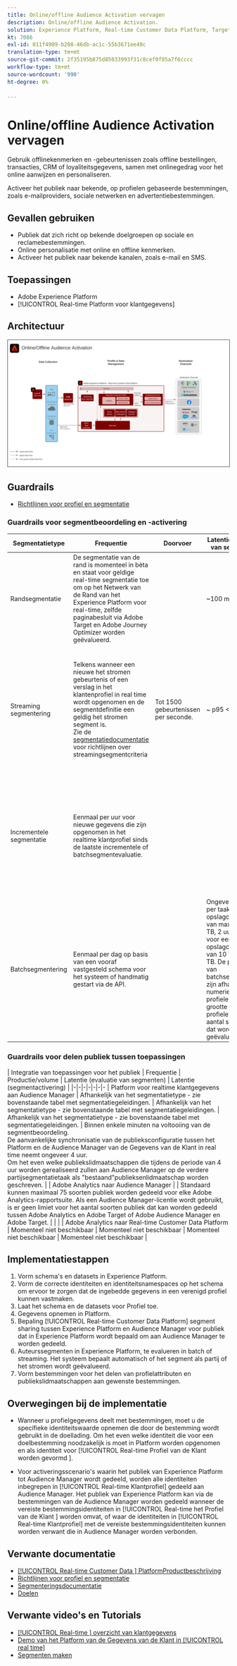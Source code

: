 ```yaml
---
title: Online/offline Audience Activation vervagen
description: Online/offline Audience Activation.
solution: Experience Platform, Real-time Customer Data Platform, Target, Audience Manager, Analytics, Experience Cloud Services, Data Collection
kt: 7086
exl-id: 011f4909-b208-46db-ac1c-55b3671ee48c
translation-type: tm+mt
source-git-commit: 2f35195b875d85033993f31c8cef0f85a7f6cccc
workflow-type: tm+mt
source-wordcount: '990'
ht-degree: 0%

---
```


# Online/offline Audience Activation vervagen

Gebruik offlinekenmerken en -gebeurtenissen zoals offline bestellingen, transacties, CRM of loyaliteitsgegevens, samen met onlinegedrag voor het online aanwijzen en personaliseren.

Activeer het publiek naar bekende, op profielen gebaseerde bestemmingen, zoals e-mailproviders, sociale netwerken en advertentiebestemmingen.

## Gevallen gebruiken

* Publiek dat zich richt op bekende doelgroepen op sociale en reclamebestemmingen.
* Online personalisatie met online en offline kenmerken.
* Activeer het publiek naar bekende kanalen, zoals e-mail en SMS.

## Toepassingen

* Adobe Experience Platform
* [!UICONTROL Real-time Platform voor klantgegevens]

## Architectuur

<img src="assets/onoff.svg" alt="Referentiearchitectuur voor de blauwdruk voor online/offline Audience Activation" style="border:1px solid #4a4a4a" />

## Guardrails

* [Richtlijnen voor profiel en segmentatie](https://experienceleague.adobe.com/docs/experience-platform/profile/guardrails.html?lang=en)

### Guardrails voor segmentbeoordeling en -activering

| Segmentatietype | Frequentie | Doorvoer | Latentie (evaluatie van segmenten) | Latentie (segmentactivering) | Payload activeren |
|-|-|-|-|-|-|
| Randsegmentatie | De segmentatie van de rand is momenteel in bèta en staat voor geldige real-time segmentatie toe om op het Netwerk van de Rand van het Experience Platform voor real-time, zelfde paginabesluit via Adobe Target en Adobe Journey Optimizer worden geëvalueerd. |  | ~100 ms | Direct beschikbaar voor personalisatie in Adobe Target, voor profielopzoekingen in het Edge-profiel en voor activering via op cookies gebaseerde doelen. | Publiek Membership beschikbaar op de Rand voor profielraadplegingen en koekjesgebaseerde bestemmingen.<br>Adobe Target en Journey Optimizer hebben toegang tot publiek- en profielkenmerken.  |
| Streaming segmentering | Telkens wanneer een nieuwe het stromen gebeurtenis of een verslag in het klantenprofiel in real time wordt opgenomen en de segmentdefinitie een geldig het stromen segment is. <br>Zie de  [segmentatiedocumentatie ](https://experienceleague.adobe.com/docs/experience-platform/segmentation/api/streaming-segmentation.html) voor richtlijnen over streamingsegmentcriteria | Tot 1500 gebeurtenissen per seconde.  | ~ p95 &lt;5min | Streaming doelen: Het lidmaatschap van het streaming publiek wordt binnen ongeveer 10 minuten geactiveerd of wordt op basis van de vereisten van de bestemming op micro-batches geactiveerd.<br>Geplande doelen: Het stromen publiekslidmaatschap wordt geactiveerd in partij die op de geplande tijd van de bestemmingslevering wordt gebaseerd. | Streaming doelen: Wijzigingen in het publiekslidmaatschap, identiteitswaarden en profielkenmerken.<br>Geplande doelen: Wijzigingen in het publiekslidmaatschap, identiteitswaarden en profielkenmerken. |
| Incrementele segmentatie | Eenmaal per uur voor nieuwe gegevens die zijn opgenomen in het realtime klantprofiel sinds de laatste incrementele of batchsegmentevaluatie. |  |  | Streaming doelen: Het incrementele publiekslidmaatschap wordt binnen ongeveer 10 minuten geactiveerd of op micro-basis op basis van de vereisten van de bestemming.<br>Geplande doelen: De incrementele publiekslidmaatschappen worden geactiveerd in partij die op de geplande tijd van de bestemmingslevering wordt gebaseerd. | Streaming doelen: Alleen wijzigingen in het lidmaatschap van het publiek en identiteitswaarden.<br>Geplande doelen: Wijzigingen in het publiekslidmaatschap, identiteitswaarden en profielkenmerken. |
| Batchsegmentering | Eenmaal per dag op basis van een vooraf vastgesteld schema voor het systeem of handmatig gestart via de API. |  | Ongeveer één uur per taak voor een opslagcapaciteit van maximaal 10 TB, 2 uur per taak voor een opslagcapaciteit van 10 TB tot 100 TB. De prestaties van batchsegmenttaken zijn afhankelijk van numerieke profielen, de grootte van profielen en het aantal segmenten dat wordt geëvalueerd. | Streaming doelen: Het lidmaatschap van het batchpubliek wordt geactiveerd binnen ongeveer 10 jaar na voltooiing van de segmentatiebeoordeling of op micro-batches gebaseerd op de vereisten van de bestemming.<br>Geplande doelen: De het publiekslidmaatschappen van de partij worden geactiveerd gebaseerd op de geplande tijd van de bestemmingslevering. | Streaming doelen: Alleen wijzigingen in het lidmaatschap van het publiek en identiteitswaarden.<br>Geplande doelen: Wijzigingen in het publiekslidmaatschap, identiteitswaarden en profielkenmerken. |

### Guardrails voor delen publiek tussen toepassingen

| Integratie van toepassingen voor het publiek | Frequentie | Productie/volume | Latentie (evaluatie van segmenten) | Latentie (segmentactivering) |
|-|-|-|-|-|-|-
| Platform voor realtime klantgegevens aan Audience Manager | Afhankelijk van het segmentatietype - zie bovenstaande tabel met segmentatiegeleidingen. | Afhankelijk van het segmentatietype - zie bovenstaande tabel met segmentatiegeleidingen. | Afhankelijk van het segmentatietype - zie bovenstaande tabel met segmentatiegeleidingen. | Binnen enkele minuten na voltooiing van de segmentbeoordeling.<br>De aanvankelijke synchronisatie van de publieksconfiguratie tussen het Platform en de Audience Manager van de Gegevens van de Klant in real time neemt ongeveer 4 uur.<br>Om het even welke publiekslidmaatschappen die tijdens de periode van 4 uur worden gerealiseerd zullen aan Audience Manager op de verdere partijsegmentatietaak als &quot;bestaand&quot;publieksenlidmaatschap worden geschreven. |
| Adobe Analytics naar Audience Manager |  | Standaard kunnen maximaal 75 soorten publiek worden gedeeld voor elke Adobe Analytics-rapportsuite. Als een Audience Manager-licentie wordt gebruikt, is er geen limiet voor het aantal soorten publiek dat kan worden gedeeld tussen Adobe Analytics en Adobe Target of Adobe Audience Manager en Adobe Target. |  |  |
| Adobe Analytics naar Real-time Customer Data Platform | Momenteel niet beschikbaar | Momenteel niet beschikbaar | Momenteel niet beschikbaar | Momenteel niet beschikbaar |





## Implementatiestappen

1. Vorm schema&#39;s en datasets in Experience Platform.
1. Vorm de correcte identiteiten en identiteitsnamespaces op het schema om ervoor te zorgen dat de ingebedde gegevens in een verenigd profiel kunnen vastmaken.
1. Laat het schema en de datasets voor Profiel toe.
1. Gegevens opnemen in Platform.
1. Bepaling [!UICONTROL Real-time Customer Data Platform] segment sharing tussen Experience Platform en Audience Manager voor publiek dat in Experience Platform wordt bepaald om aan Audience Manager te worden gedeeld.
1. Auteurssegmenten in Experience Platform, te evalueren in batch of streaming. Het systeem bepaalt automatisch of het segment als partij of het stromen wordt geëvalueerd.
1. Vorm bestemmingen voor het delen van profielattributen en publiekslidmaatschappen aan gewenste bestemmingen.

## Overwegingen bij de implementatie

* Wanneer u profielgegevens deelt met bestemmingen, moet u de specifieke identiteitswaarde opnemen die door de bestemming wordt gebruikt in de doellading. Om het even welke identiteit die voor een doelbestemming noodzakelijk is moet in Platform worden opgenomen en als identiteit voor [!UICONTROL Real-time Profiel van de Klant worden gevormd ].

* Voor activeringsscenario&#39;s waarin het publiek van Experience Platform tot Audience Manager wordt gedeeld, worden alle identiteiten inbegrepen in [!UICONTROL Real-time Klantprofiel] gedeeld aan Audience Manager. Het publiek van Experience Platform kan via de bestemmingen van de Audience Manager worden gedeeld wanneer de vereiste bestemmingsidentiteiten in [!UICONTROL Real-time het Profiel van de Klant ] worden omvat, of waar de identiteiten in [!UICONTROL Real-time Klantprofiel] met de vereiste bestemmingsidentiteiten kunnen worden verwant die in Audience Manager worden verbonden.

## Verwante documentatie

* [[!UICONTROL Real-time Customer Data ] PlatformProductbeschrijving](https://helpx.adobe.com/legal/product-descriptions/real-time-customer-data-platform.html)
* [Richtlijnen voor profiel en segmentatie](https://experienceleague.adobe.com/docs/experience-platform/profile/guardrails.html?lang=en)
* [Segmenteringsdocumentatie](https://experienceleague.adobe.com/docs/experience-platform/segmentation/api/streaming-segmentation.html)
* [Doelen](https://experienceleague.adobe.com/docs/experience-platform/destinations/catalog/overview.html)

## Verwante video&#39;s en Tutorials

* [[!UICONTROL Real-time ] overzicht van klantgegevens](https://experienceleague.adobe.com/docs/platform-learn/tutorials/application-services/rtcdp/understanding-the-real-time-customer-data-platform.html)
* [Demo van het Platform van de Gegevens van de Klant in  [!UICONTROL real time]](https://experienceleague.adobe.com/docs/platform-learn/tutorials/application-services/rtcdp/demo.html)
* [Segmenten maken](https://experienceleague.adobe.com/docs/platform-learn/tutorials/segments/create-segments.html)
